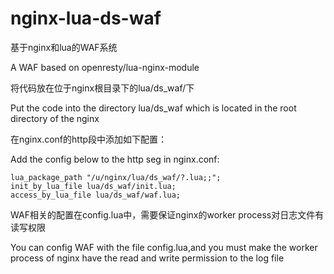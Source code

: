 nginx-lua-ds-waf
================

基于nginx和lua的WAF系统

A WAF based on openresty/lua-nginx-module


将代码放在位于nginx根目录下的lua/ds_waf/下

Put the code into the directory lua/ds_waf which is located in the root directory of the nginx


在nginx.conf的http段中添加如下配置：

Add the config below to the http seg in nginx.conf:

    lua_package_path "/u/nginx/lua/ds_waf/?.lua;;";
    init_by_lua_file lua/ds_waf/init.lua;
    access_by_lua_file lua/ds_waf/waf.lua;
    

WAF相关的配置在config.lua中，需要保证nginx的worker process对日志文件有读写权限

You can config WAF with the file config.lua,and you must make the worker process of nginx have the read and write permission to the log file
